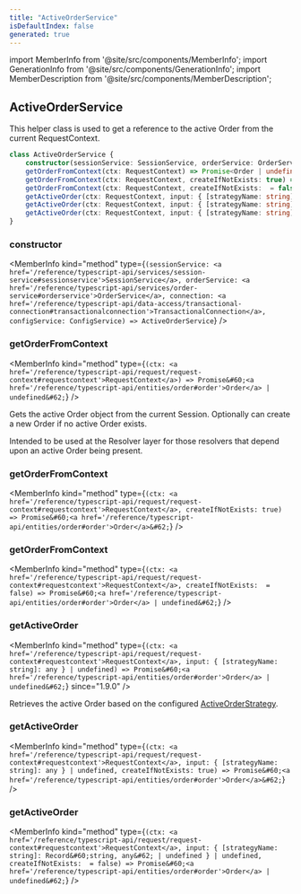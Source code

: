 ```yaml
---
title: "ActiveOrderService"
isDefaultIndex: false
generated: true
---
```

<!-- This file was generated from the Vendure source. Do not modify. Instead, re-run the "docs:build" script -->
import MemberInfo from '@site/src/components/MemberInfo';
import GenerationInfo from '@site/src/components/GenerationInfo';
import MemberDescription from '@site/src/components/MemberDescription';


## ActiveOrderService

<GenerationInfo sourceFile="packages/core/src/service/helpers/active-order/active-order.service.ts" sourceLine="18" packageName="@vendure/core" />

This helper class is used to get a reference to the active Order from the current RequestContext.

```ts title="Signature"
class ActiveOrderService {
    constructor(sessionService: SessionService, orderService: OrderService, connection: TransactionalConnection, configService: ConfigService)
    getOrderFromContext(ctx: RequestContext) => Promise<Order | undefined>;
    getOrderFromContext(ctx: RequestContext, createIfNotExists: true) => Promise<Order>;
    getOrderFromContext(ctx: RequestContext, createIfNotExists:  = false) => Promise<Order | undefined>;
    getActiveOrder(ctx: RequestContext, input: { [strategyName: string]: any } | undefined) => Promise<Order | undefined>;
    getActiveOrder(ctx: RequestContext, input: { [strategyName: string]: any } | undefined, createIfNotExists: true) => Promise<Order>;
    getActiveOrder(ctx: RequestContext, input: { [strategyName: string]: Record<string, any> | undefined } | undefined, createIfNotExists:  = false) => Promise<Order | undefined>;
}
```

<div className="members-wrapper">

### constructor

<MemberInfo kind="method" type={`(sessionService: <a href='/reference/typescript-api/services/session-service#sessionservice'>SessionService</a>, orderService: <a href='/reference/typescript-api/services/order-service#orderservice'>OrderService</a>, connection: <a href='/reference/typescript-api/data-access/transactional-connection#transactionalconnection'>TransactionalConnection</a>, configService: ConfigService) => ActiveOrderService`}   />


### getOrderFromContext

<MemberInfo kind="method" type={`(ctx: <a href='/reference/typescript-api/request/request-context#requestcontext'>RequestContext</a>) => Promise&#60;<a href='/reference/typescript-api/entities/order#order'>Order</a> | undefined&#62;`}   />

Gets the active Order object from the current Session. Optionally can create a new Order if
no active Order exists.

Intended to be used at the Resolver layer for those resolvers that depend upon an active Order
being present.
### getOrderFromContext

<MemberInfo kind="method" type={`(ctx: <a href='/reference/typescript-api/request/request-context#requestcontext'>RequestContext</a>, createIfNotExists: true) => Promise&#60;<a href='/reference/typescript-api/entities/order#order'>Order</a>&#62;`}   />


### getOrderFromContext

<MemberInfo kind="method" type={`(ctx: <a href='/reference/typescript-api/request/request-context#requestcontext'>RequestContext</a>, createIfNotExists:  = false) => Promise&#60;<a href='/reference/typescript-api/entities/order#order'>Order</a> | undefined&#62;`}   />


### getActiveOrder

<MemberInfo kind="method" type={`(ctx: <a href='/reference/typescript-api/request/request-context#requestcontext'>RequestContext</a>, input: { [strategyName: string]: any } | undefined) => Promise&#60;<a href='/reference/typescript-api/entities/order#order'>Order</a> | undefined&#62;`}  since="1.9.0"  />

Retrieves the active Order based on the configured <a href='/reference/typescript-api/orders/active-order-strategy#activeorderstrategy'>ActiveOrderStrategy</a>.
### getActiveOrder

<MemberInfo kind="method" type={`(ctx: <a href='/reference/typescript-api/request/request-context#requestcontext'>RequestContext</a>, input: { [strategyName: string]: any } | undefined, createIfNotExists: true) => Promise&#60;<a href='/reference/typescript-api/entities/order#order'>Order</a>&#62;`}   />


### getActiveOrder

<MemberInfo kind="method" type={`(ctx: <a href='/reference/typescript-api/request/request-context#requestcontext'>RequestContext</a>, input: { [strategyName: string]: Record&#60;string, any&#62; | undefined } | undefined, createIfNotExists:  = false) => Promise&#60;<a href='/reference/typescript-api/entities/order#order'>Order</a> | undefined&#62;`}   />




</div>
